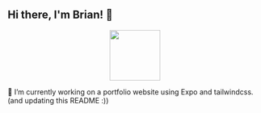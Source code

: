 ## Hi there, I'm Brian! 👋

<div id="header" align="center">
  <img src="https://media1.giphy.com/media/v1.Y2lkPTc5MGI3NjExenJkc3N3ZHpqcXVpbGR6c3JmajJidHQ0OXAyd2FteHRuaXljd2R3cyZlcD12MV9pbnRlcm5hbF9naWZfYnlfaWQmY3Q9Zw/CuuSHzuc0O166MRfjt/giphy.gif" width="100"/>
</div>

<!-- [![Brian's GitHub stats](https://github-readme-stats.vercel.app/api?username=deebran)](https://github.com/anuraghazra/github-readme-stats) -->

🔭 I’m currently working on a portfolio website using Expo and tailwindcss. (and updating this README :))

<!--
**deebran/deebran** is a ✨ _special_ ✨ repository because its `README.md` (this file) appears on your GitHub profile.

Here are some ideas to get you started:


- 🌱 I’m currently learning ...
- 👯 I’m looking to collaborate on ...
- 🤔 I’m looking for help with ...
- 💬 Ask me about ...
- 📫 How to reach me: ...
- 😄 Pronouns: ...
- ⚡ Fun fact: ...
-->
